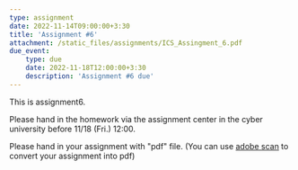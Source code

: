 ```yaml
---
type: assignment
date: 2022-11-14T09:00:00+3:30
title: 'Assignment #6'
attachment: /static_files/assignments/ICS_Assingment_6.pdf
due_event: 
    type: due
    date: 2022-11-18T12:00:00+3:30
    description: 'Assignment #6 due'
---
```

This is assignment6.

Please hand in the homework via the assignment center in the cyber university before 11/18 (Fri.) 12:00.

Please hand in your assignment with "pdf" file. (You can use [adobe scan](https://play.google.com/store/apps/details?id=com.adobe.scan.android&hl=zh_TW&gl=US) to convert your assignment into pdf)
